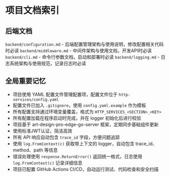 # 项目文档索引

## 后端文档
`backend/configuration.md` - 后端配置管理架构与使用说明，修改配置相关代码时必读
`backend/middleware.md` - 中间件架构与使用文档，开发API时必读
`backend/cli.md` - 命令行参数文档，启动和部署时必读
`backend/logging.md` - 日志系统架构与使用规范，记录日志时必读

## 全局重要记忆
- 项目使用 YAML 配置文件管理配置项，配置文件位于 `http-services/config.yaml`
- 配置文件已加入 `.gitignore`，使用 `config.yaml.example` 作为模板
- 所有配置支持通过环境变量覆盖，格式为 `HTTP_SERVICES_<SECTION>_<KEY>`
- 所有配置加载在程序启动时完成，并在 logger 初始化后进行校验
- 项目基于 art-design-pro-edge-go-server 框架，定期同步基础组件更新
- 使用标准JWT认证，简洁高效
- 所有 API 响应自动包含 `trace_id` 字段，方便问题追踪
- 使用 `log.FromContext(c)` 获取带上下文的 logger，自动包含 trace_id、method、path 等信息
- 错误处理使用 `response.ReturnError()` 返回统一格式，日志使用 `log.FromContext(c)` 记录详细信息
- 项目已配置 GitHub Actions CI/CD，自动运行测试、代码检查和安全扫描
